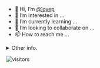 - 👋 Hi, I’m [@loyep](https://github.com/loyep)
- 👀 I’m interested in ...
- 🌱 I’m currently learning ...
- 💞️ I’m looking to collaborate on ...
- 📫 How to reach me ...

<details>
  <summary>Other info.</summary>
  <br>

<!--START_SECTION:waka-->

```txt
TypeScript     3 hrs 28 mins   █████████████▒░░░░░░░░░░░   53.18 %
JavaScript     38 mins         ██▒░░░░░░░░░░░░░░░░░░░░░░   09.76 %
Vue.js         37 mins         ██▒░░░░░░░░░░░░░░░░░░░░░░   09.54 %
Bash           36 mins         ██▒░░░░░░░░░░░░░░░░░░░░░░   09.31 %
JSON           32 mins         ██░░░░░░░░░░░░░░░░░░░░░░░   08.18 %
```

<!--END_SECTION:waka-->

</details>

![visitors](https://visitor-badge.glitch.me/badge?page_id=loyep.loyep)
